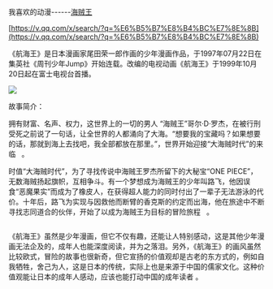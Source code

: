 我喜欢的动漫------[海贼王](https://v.qq.com/x/search/?q=%E6%B5%B7%E8%B4%BC%E7%8E%8B)

[https://v.qq.com/x/search/?q=%E6%B5%B7%E8%B4%BC%E7%8E%8B](https://v.qq.com/x/search/?q=%E6%B5%B7%E8%B4%BC%E7%8E%8B)

《航海王》是日本漫画家尾田荣一郎作画的少年漫画作品，于1997年07月22日在集英社《周刊少年Jump》开始连载。改编的电视动画《航海王》于1999年10月20日起在富士电视台首播。

![](C:\Users\86158\Desktop\markdown+github\1.jpg)

故事简介：

拥有财富、名声、权力，这世界上的一切的男人 “海贼王”哥尔·D·罗杰，在被行刑受死之前说了一句话，让全世界的人都涌向了大海。“想要我的宝藏吗？如果想要的话，那就到海上去找吧，我全部都放在那里。”，世界开始迎接“大海贼时代”的来临   。

时值“大海贼时代”，为了寻找传说中海贼王罗杰所留下的大秘宝“ONE PIECE”，无数海贼扬起旗帜，互相争斗。有一个梦想成为海贼王的少年叫路飞，他因误食“恶魔果实”而成为了橡皮人，在获得超人能力的同时付出了一辈子无法游泳的代价。十年后，路飞为实现与因救他而断臂的香克斯的约定而出海，他在旅途中不断寻找志同道合的伙伴，开始了以成为海贼王为目标的冒险旅程   。

<img src="file:///C:/Users/86158/Desktop/markdown+github/2.jpg" title="" alt="" data-align="inline">

《航海王》虽然是少年漫画，但它不仅有趣，还能让人特别感动，这是其他少年漫画无法企及的，成年人也能深度阅读，并为之落泪。另外，《航海王》的画风虽然比较欧式，冒险的故事也很新奇，但它宣扬的价值观却是古老的东方式的，例如自我牺牲，舍己为人，这是日本的传统，实际上也是来源于中国的儒家文化。这种价值观能让日本的成年人感动，应该也能打动中国的成年读者 。
